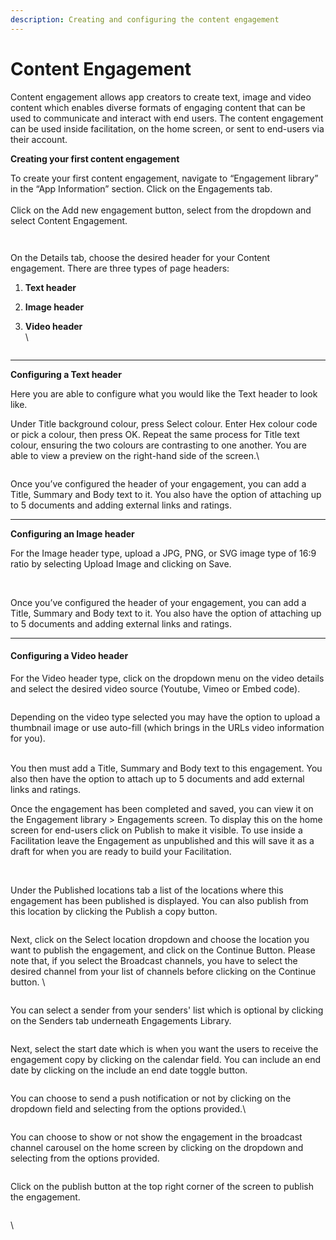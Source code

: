 ```yaml
---
description: Creating and configuring the content engagement
---
```


# Content Engagement

Content engagement allows app creators to create text, image and video content which enables diverse formats of engaging content that can be used to communicate and interact with end users. The content engagement can be used inside facilitation, on the home screen, or sent to end-users via their account.



**Creating your first content engagement**

To create your first content engagement, navigate to “Engagement library” in the “App Information” section. Click on the Engagements tab.\
\
Click on the Add new engagement button, select from the dropdown and select Content Engagement.

<figure><img src="https://lh7-us.googleusercontent.com/TYIFIw1yuEhh_zJkbeyxFS_CdFd4oorarcU56oJ0fTV36ZY_UxeUBKn_nBkydf8Mw2zjaOLMH6r9WOwC84HMoMZf31RoZl_e1qNCpsXZ2R45ovNZoNtkS0-bXssGustfE5k05Wd9tSQkcg7x9EIwnvE" alt=""><figcaption></figcaption></figure>

<figure><img src="https://lh7-us.googleusercontent.com/A8WYrQiE5cmV1hbhu8Oobz1jogw5_qnyd-c80N8ESXm_aJDxY-RRrYfEDJzj7HY-mcACMh5u6U6Vs8A0HOjF2D8N10l--1QhBQotcKpzP_c9lT09rPawulPZDrUQ8yicFLlAq2peQhEAXEAv04cH87M" alt=""><figcaption></figcaption></figure>

On the Details tab, choose the desired header for your Content engagement. There are three types of page headers:

1. **Text header**
2. **Image header**
3.  **Video header**\
    \


    <figure><img src="https://lh7-us.googleusercontent.com/lPDIAVLYDEwaYNLEOp73D-USWZ-J1jr0f_lDwXwGI1mxOl69YFSfuJ-FY0nwT-Z1H7Wop08_KYHLrzJdPTzCULbntmRUcksOjMuUXkDDl3LOACnysnDO5rRfWvO9mAvxXWIm58Qjn6RlKw-M2UtvQUk" alt=""><figcaption></figcaption></figure>

***

**Configuring a Text header**

Here you are able to configure what you would like the Text header to look like.&#x20;

Under Title background colour, press Select colour. Enter Hex colour code or pick a colour, then press OK. Repeat the same process for Title text colour, ensuring the two colours are contrasting to one another. You are able to view a preview on the right-hand side of the screen.\


<figure><img src="https://lh7-us.googleusercontent.com/gSoXV1Z-bfmzyJq-v3GqKmdlm6QuPGRl3yA0O2bIFGNfCEYmwBgIj_1fZLuKg50DDIziI-3t0dNPLJkZEmChIombFAJ4oxre9RxIly8UmZinbxAh0RbKi8AYekbsZhVEGwGL0FSvrYRk0MTBtewlx-s" alt=""><figcaption></figcaption></figure>

Once you’ve configured the header of your engagement, you can add a Title, Summary and Body text to it. You also have the option of attaching up to 5 documents and adding external links and ratings.

***

**Configuring an Image header**

For the Image header type, upload a JPG, PNG, or SVG image type of 16:9 ratio by selecting Upload Image and clicking on Save.

<figure><img src="https://lh7-us.googleusercontent.com/uIaCr0Ry1wVznxUtlMcjI5I2pfZgjBTUv4-2EVecLrn_xwVFNCeskLiH7A-Rh_Ah9t51RFzr1OUCns9EBnGO1zcO8Z2Sh2qYoVxn0iT3kf0pjuV3SSh8l3u70AlrDxbAJfEHqMNJPF-4vSklzyMqQHE" alt=""><figcaption></figcaption></figure>

\
Once you’ve configured the header of your engagement, you can add a Title, Summary and Body text to it. You also have the option of attaching up to 5 documents and adding external links and ratings.

***

#### Configuring a Video header

For the Video header type, click on the dropdown menu on the video details and select the desired video source (Youtube, Vimeo or Embed code).

<figure><img src="https://lh7-us.googleusercontent.com/xgwSbURzq4IPK9B9cNf0beKLdiLFqT2N0U7qlZyKZgGDHxKin9zi2_q5utKinZ2e1f0MXyIbJEt3QFWcECZM4RehbuIqU06-onmUGyom5cbXjCr0vZVOzq__53DOKlLy9Y9YO3n9A4Dpvv9NvxXBQy0" alt=""><figcaption></figcaption></figure>

Depending on the video type selected you may have the option to upload a thumbnail image or use auto-fill (which brings in the URLs video information for you).

\
You then must add a Title, Summary and Body text to this engagement. You also then have the option to attach up to 5 documents and add external links and ratings.



Once the engagement has been completed and saved, you can view it on the Engagement library > Engagements screen. To display this on the home screen for end-users click on Publish to make it visible. To use inside a Facilitation leave the Engagement as unpublished and this will save it as a draft for when you are ready to build your Facilitation.

<figure><img src="https://lh7-us.googleusercontent.com/U2EwQxCHmgGhuELpwbl_aB-c_EF904oCiRm2xOrMyYTSWWP1w0UcFAs1nuwXB7MUfjJxkycPDsFR9n_GDhC9WlG2dzqj37LT-ufEi7gpviCCPDdoL4cyUDjf6pVZpu5g6PN4vO13rp4xpDQ6p6j2cVY" alt=""><figcaption></figcaption></figure>

\
Under the Published locations tab a list of the locations where this engagement has been published is displayed. You can also publish from this location by clicking the Publish a copy button.

<figure><img src="https://lh7-us.googleusercontent.com/ob_29C-j9khoKMruUQXrqwRq7rqeUSWurbOG-JQOac7ixpLHnhrn1be5Tx8x3-fgehQ20_i0DcBJ9R56eNAa427AY6mSFfNhtxjF8AiP70NUxaqm-ZwRagY4e3X8iWg1d-R0B2MsQlNlU1hCxnDb2Fo" alt=""><figcaption></figcaption></figure>

Next, click on the Select location dropdown and choose the location you want to publish the engagement, and click on the Continue Button. Please note that, if you select the Broadcast channels, you have to select the desired channel from your list of channels before clicking on the Continue button. \


<figure><img src="https://lh7-us.googleusercontent.com/ZseY4RCxC6eBciCVuwC8ikJH6JTZP9LqwUNFI-yWhf-T1EduwARr-vWl2Gc9Y5D99I_tda3Y2a-0T56YhJiYoRxQjfBA-gYMPnhYourik7IPbBgy3sHoYAkuIHgF5dazOQ-sCFmKWw5S3ToGAHJZLwE" alt=""><figcaption></figcaption></figure>

You can select a sender from your senders' list which is optional by clicking on the Senders tab underneath Engagements Library.

<figure><img src="https://lh7-us.googleusercontent.com/LHcUGra9Cehq00F9pLXE4iEGzn6p6VlCP16WtOX6lB9J5JVxK4HMTrqFK6w0tDKOWqvK4FQZY8tMJy4IL8T5Ey4IUqLvhl_t6oahK1sCt5EU3Pr6MVfJyS5A65YQcoivLQE9Wwioe8giu4pQygMy5nc" alt=""><figcaption></figcaption></figure>

Next, select the start date which is when you want the users to receive the engagement copy by clicking on the calendar field. You can include an end date by clicking on the include an end date toggle button.

<figure><img src="https://lh7-us.googleusercontent.com/9WbQSoZ8rl39EEPtp_Eccfwl5x4aruofM7S4LbsXg8Gs3ilvT2t16NQUjvdYf7NSmjv--m44AOz00zmFPWdPDiAQgx6LO7Ga8Y7Ho46jxJc7031XZeivc8RgMAOnDxoxBU7tJ25Zy1I2A_6DgXwQASY" alt=""><figcaption></figcaption></figure>

You can choose to send a push notification or not by clicking on the dropdown field and selecting from the options provided.\


<figure><img src="https://lh7-us.googleusercontent.com/9-98_p8w9wN36CT2e0kHbbGJJR1nsytCi5EeLV899du04xkIGnZ6UwBKsDPfo7ML_4i6LnPWjB7w46GMtYdhorXKWB6ohg3uav-iXvNuOCZ9_q-k4rsuC1W0y0zmVV9TCu14MbaD9U-ojD99crUzUOA" alt=""><figcaption></figcaption></figure>

You can choose to show or not show the engagement in the broadcast channel carousel on the home screen by clicking on the dropdown and selecting from the options provided.

<figure><img src="https://lh7-us.googleusercontent.com/BAkgvwtT4ySjTqc_dLtFVj0dYz0eA-ZPdlsCOwIjGSrYjO_TYtYE5bUuG8Z6OzK9vHeIzNcONs2OkwbqYalh83m7vXh6WT909Ef5CqHRY-u658Gma16onRtT9OTtLVpPgKXXZt9EbJGjPPGZaA9-KtM" alt=""><figcaption></figcaption></figure>

Click on the publish button at the top right corner of the screen to publish the engagement.

<figure><img src="https://lh7-us.googleusercontent.com/466FWtH2bJ-W4r0oqdZpZ9G1lo9a_-EPRVxIcCKaAGWM_FEwdALrOOKhwmY0wvNLr8tiz8RnBYpLSLB4HuR3fxzBxNUKJsbG8vp2WaMjRuYfvdOdCqLRmP4NpmROqF_4yEfFv9T_ELfVu0dPn4ryj1k" alt=""><figcaption></figcaption></figure>

\
